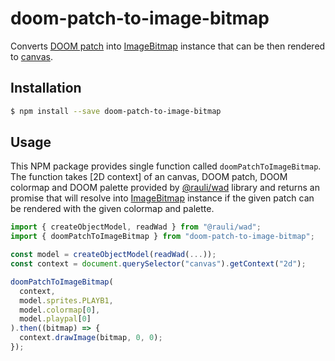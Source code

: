 # doom-patch-to-image-bitmap

Converts [DOOM patch] into [ImageBitmap] instance that can be then rendered to
[canvas].

[doom patch]: https://doomwiki.org/wiki/Patch
[imagebitmap]: https://developer.mozilla.org/en-US/docs/Web/API/ImageBitmap
[canvas]: https://developer.mozilla.org/en-US/docs/Web/API/Canvas_API

## Installation

```sh
$ npm install --save doom-patch-to-image-bitmap
```

## Usage

This NPM package provides single function called `doomPatchToImageBitmap`. The
function takes [2D context] of an canvas, DOOM patch, DOOM colormap and DOOM
palette provided by [@rauli/wad] library and returns an promise that will
resolve into [ImageBitmap] instance if the given patch can be rendered with the
given colormap and palette.

[@rauli/wad]: https://www.npmjs.com/package/@rauli/wad

```typescript
import { createObjectModel, readWad } from "@rauli/wad";
import { doomPatchToImageBitmap } from "doom-patch-to-image-bitmap";

const model = createObjectModel(readWad(...));
const context = document.querySelector("canvas").getContext("2d");

doomPatchToImageBitmap(
  context,
  model.sprites.PLAYB1,
  model.colormap[0],
  model.playpal[0]
).then((bitmap) => {
  context.drawImage(bitmap, 0, 0);
});
```
